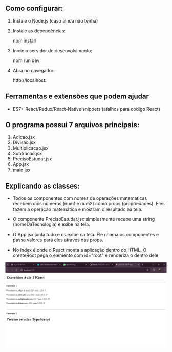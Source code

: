 

## Como configurar:

1. Instale o Node.js (caso ainda não tenha)

2. Instale as dependências:

   npm install
   

3. Inicie o servidor de desenvolvimento:

   npm run dev
   

4. Abra no navegador:

   http://localhost:


## Ferramentas e extensões que podem ajudar

* ES7+ React/Redux/React-Native snippets (atalhos para código React)


## O programa possui 7 arquivos principais:

1. Adicao.jsx
2. Divisao.jsx
3. Multiplicacao.jsx
4. Subtracao.jsx
5. PrecisoEstudar.jsx
6. App.jsx
7. main.jsx


## Explicando as classes:

* Todos os componentes com nomes de operações matematicas recebem dois números (num1 e num2) como props (propriedades). Eles fazem a operação matemática e mostram o resultado na tela.

* O componente PrecisoEstudar.jsx simplesmente recebe uma string (nomeDaTecnologia) e exibe na tela.

* O App.jsx junta tudo e os exibe na tela. Ele chama os componentes e passa valores para eles através das props.

* No index é onde o React monta a aplicação dentro do HTML. O createRoot pega o elemento com id="root" e renderiza o <App /> dentro dele.


![alt text](img/image.png)
